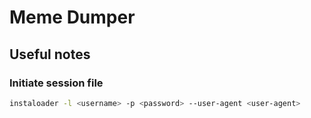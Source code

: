 # Meme Dumper
## Useful notes
### Initiate session file
```bash
instaloader -l <username> -p <password> --user-agent <user-agent>
```

